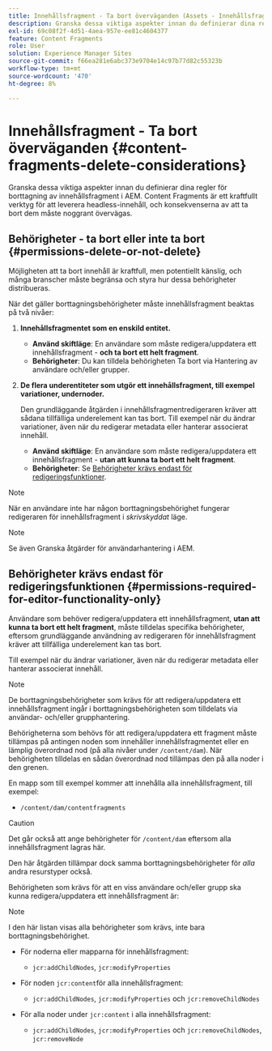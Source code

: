 ```yaml
---
title: Innehållsfragment - Ta bort överväganden (Assets - Innehållsfragment)
description: Granska dessa viktiga aspekter innan du definierar dina regler för borttagning av innehållsfragment i AEM. Content Fragments är ett kraftfullt verktyg för att leverera headless-innehåll, och konsekvenserna av att ta bort dem måste noggrant övervägas.
exl-id: 69c08f2f-4d51-4aea-957e-ee81c4604377
feature: Content Fragments
role: User
solution: Experience Manager Sites
source-git-commit: f66ea281e6abc373e9704e14c97b77d82c55323b
workflow-type: tm+mt
source-wordcount: '470'
ht-degree: 8%

---
```


# Innehållsfragment - Ta bort överväganden {#content-fragments-delete-considerations}

Granska dessa viktiga aspekter innan du definierar dina regler för borttagning av innehållsfragment i AEM. Content Fragments är ett kraftfullt verktyg för att leverera headless-innehåll, och konsekvenserna av att ta bort dem måste noggrant övervägas.

## Behörigheter - ta bort eller inte ta bort {#permissions-delete-or-not-delete}

Möjligheten att ta bort innehåll är kraftfull, men potentiellt känslig, och många branscher måste begränsa och styra hur dessa behörigheter distribueras.

När det gäller borttagningsbehörigheter måste innehållsfragment beaktas på två nivåer:

1. **Innehållsfragmentet som en enskild entitet.**

   * **Använd skiftläge**: En användare som måste redigera/uppdatera ett innehållsfragment - **och ta bort ett helt fragment**.
   * **Behörigheter**: Du kan tilldela behörigheten Ta bort via Hantering av användare och/eller grupper. <!-- The [Delete](/help/sites-administering/security.md#actions) permission can be [assigned through User and/or Group Management](/help/sites-administering/security.md#managing-permissions). -->

2. **De flera underentiteter som utgör ett innehållsfragment, till exempel variationer, undernoder.**

   Den grundläggande åtgärden i innehållsfragmentredigeraren kräver att sådana tillfälliga underelement kan tas bort. Till exempel när du ändrar variationer, även när du redigerar metadata eller hanterar associerat innehåll.

   * **Använd skiftläge**: En användare som måste redigera/uppdatera ett innehållsfragment - **utan att kunna ta bort ett helt fragment**.
   * **Behörigheter**: Se [Behörigheter krävs endast för redigeringsfunktioner](#permissions-required-for-editor-functionality-only).

>[!NOTE]
>
>När en användare inte har någon borttagningsbehörighet fungerar redigeraren för innehållsfragment i *skrivskyddat* läge. <!-- When a user does not have any [Delete](/help/sites-administering/security.md#actions) permissions, the Content Fragment editor operates in *read-only* mode. -->

>[!NOTE]
>
>Se även Granska åtgärder för användarhantering i AEM. <!-- See also [How to Audit User Management Operations in AEM](/help/sites-administering/audit-user-management-operations.md). -->

## Behörigheter krävs endast för redigeringsfunktionen {#permissions-required-for-editor-functionality-only}

Användare som behöver redigera/uppdatera ett innehållsfragment, **utan att kunna ta bort ett helt fragment**, måste tilldelas specifika behörigheter, eftersom grundläggande användning av redigeraren för innehållsfragment kräver att tillfälliga underelement kan tas bort.

Till exempel när du ändrar variationer, även när du redigerar metadata eller hanterar associerat innehåll.

>[!NOTE]
>
>De borttagningsbehörigheter som krävs för att redigera/uppdatera ett innehållsfragment ingår i borttagningsbehörigheten som tilldelats via användar- och/eller grupphantering. <!-- The delete permissions, required to edit/update a Content Fragment, are included in the Delete permission [assigned through User and/or Group Management](/help/sites-administering/security.md#managing-permissions). -->

Behörigheterna som behövs för att redigera/uppdatera ett fragment måste tillämpas på antingen noden som innehåller innehållsfragmentet eller en lämplig överordnad nod (på alla nivåer under `/content/dam`). När behörigheten tilldelas en sådan överordnad nod tillämpas den på alla noder i den grenen.

En mapp som till exempel kommer att innehålla alla innehållsfragment, till exempel:

* `/content/dam/contentfragments`

>[!CAUTION]
>
>Det går också att ange behörigheter för `/content/dam` eftersom alla innehållsfragment lagras här.
>
>Den här åtgärden tillämpar dock samma borttagningsbehörigheter för *alla* andra resurstyper också.

Behörigheten som krävs för att en viss användare och/eller grupp ska kunna redigera/uppdatera ett innehållsfragment är:

>[!NOTE]
>
>I den här listan visas alla behörigheter som krävs, inte bara borttagningsbehörighet.

* För noderna eller mapparna för innehållsfragment:

   * `jcr:addChildNodes`, `jcr:modifyProperties`

* För noden `jcr:content`för alla innehållsfragment:

   * `jcr:addChildNodes`, `jcr:modifyProperties` och `jcr:removeChildNodes`

* För alla noder under `jcr:content` i alla innehållsfragment:

   * `jcr:addChildNodes`, `jcr:modifyProperties` och `jcr:removeChildNodes`, `jcr:removeNode`

<!-- There is no CRXDE Lite -->

<!--
These `remove` privileges must be [administered using Access Control Lists, within CRXDE Lite](/help/sites-administering/user-group-ac-admin.md#access-right-management). 

The `add` and `modify` privileges can also be administered in CRXDE Lite, or using the User Management console.

For example, the definition of the `remove` privileges for a group `content-authors-no-delete`:

![Remove privileges](assets/cf-delete-03.png)
-->
